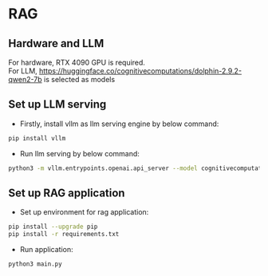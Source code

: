 # RAG

## Hardware and LLM
For hardware, RTX 4090 GPU is required.\
For LLM, https://huggingface.co/cognitivecomputations/dolphin-2.9.2-qwen2-7b is selected as models
## Set up LLM serving 
- Firstly, install vllm as llm serving engine by below command:
```bash
pip install vllm
```

- Run llm serving by below command:
```bash
python3 -m vllm.entrypoints.openai.api_server --model cognitivecomputations/dolphin-2.9.2-qwen2-7b --dtype auto --gpu-memory-utilization "0.98" --enforce-eager --max-model-len "4096" --port 8888
```

## Set up RAG application
- Set up environment for rag application:
```bash
pip install --upgrade pip
pip install -r requirements.txt
```
- Run application:
```bash
python3 main.py
```